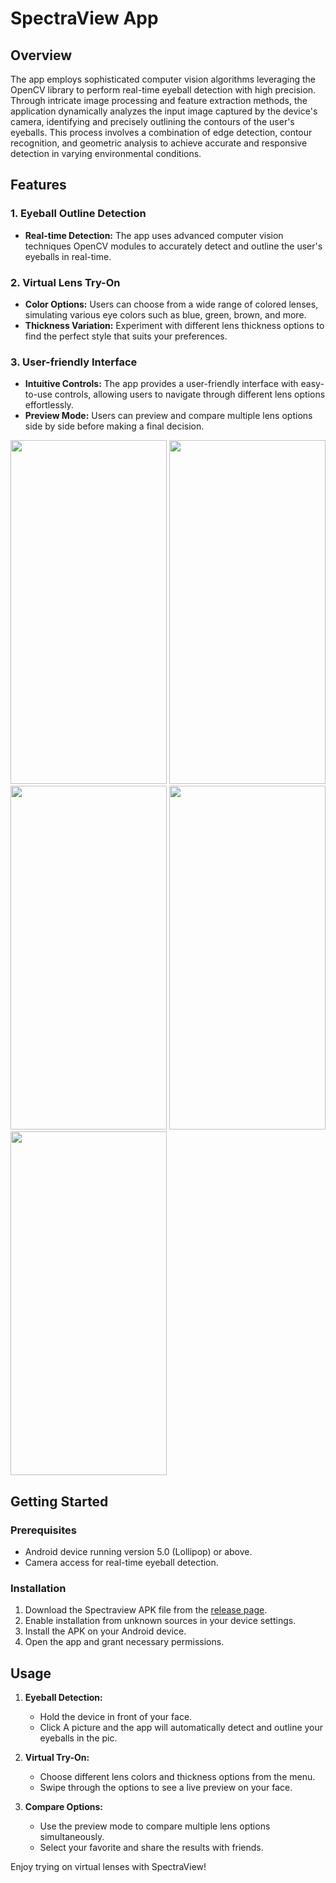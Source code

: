 # SpectraView App

## Overview

The app employs sophisticated computer vision algorithms leveraging the OpenCV library to perform real-time eyeball detection with high precision. Through intricate image processing and feature extraction methods, the application dynamically analyzes the input image captured by the device's camera, identifying and precisely outlining the contours of the user's eyeballs. This process involves a combination of edge detection, contour recognition, and geometric analysis to achieve accurate and responsive detection in varying environmental conditions.

## Features

### 1. Eyeball Outline Detection

- **Real-time Detection:** The app uses advanced computer vision techniques OpenCV modules to accurately detect and outline the user's eyeballs in real-time.

### 2. Virtual Lens Try-On

- **Color Options:** Users can choose from a wide range of colored lenses, simulating various eye colors such as blue, green, brown, and more.
- **Thickness Variation:** Experiment with different lens thickness options to find the perfect style that suits your preferences.

### 3. User-friendly Interface

- **Intuitive Controls:** The app provides a user-friendly interface with easy-to-use controls, allowing users to navigate through different lens options effortlessly.
- **Preview Mode:** Users can preview and compare multiple lens options side by side before making a final decision.
<img src="https://github.com/Smarshal-Verse/SpectraView/assets/99678760/5af25647-b92d-433c-8611-3475c18ea01f" width="250" height="550" /> 
<img src="https://github.com/Smarshal-Verse/SpectraView/assets/99678760/73a053a7-efeb-4031-b04a-26cabec2f94b" width="250" height="550" /> 
<img src="https://github.com/Smarshal-Verse/SpectraView/assets/99678760/8168a118-e171-43b0-99be-53ff517ab419" width="250" height="550" /> 
<img src="https://github.com/Smarshal-Verse/SpectraView/assets/99678760/23787bac-a69c-45a9-88c5-582b6cbd6d3f" width="250" height="550" /> 
<img src="https://github.com/Smarshal-Verse/SpectraView/assets/99678760/77bc693c-a2f8-4adf-bd1f-85d22ae3d3fd" width="250" height="550" /> 

## Getting Started

### Prerequisites

- Android device running version 5.0 (Lollipop) or above.
- Camera access for real-time eyeball detection.

### Installation

1. Download the Spectraview APK file from the [release page](https://drive.google.com/file/d/1vT1gxC49oAOvQtNX3dE0hsPW81bS3vkQ/view?usp=sharing).
2. Enable installation from unknown sources in your device settings.
3. Install the APK on your Android device.
4. Open the app and grant necessary permissions.

## Usage

1. **Eyeball Detection:**
   - Hold the device in front of your face.
   - Click A picture and the app will automatically detect and outline your eyeballs in the pic.

2. **Virtual Try-On:**
   - Choose different lens colors and thickness options from the menu.
   - Swipe through the options to see a live preview on your face.

3. **Compare Options:**
   - Use the preview mode to compare multiple lens options simultaneously.
   - Select your favorite and share the results with friends.

Enjoy trying on virtual lenses with SpectraView!
